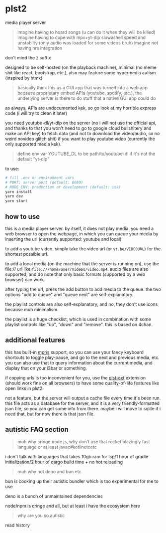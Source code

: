 # plst2

media player server

>imagine having to hoard songs (u can do it when they will be killed)
>imagine having to cope with mpv+yt-dlp slowashell speed and unstablity (only audio was loaded for some videos bruh)
>imagine not having nrs integration

don't mind the `2` suffix

designed to be self-hosted (on the playback machine), minimal (no meme shit like react, bootstrap, etc.), also may feature some hypermedia autism (inspired by htmx)

>basically think this as a GUI app that was turned into a web app because proprietary embed APIs (youtube, spotify, etc.), the underlying server is there to do stuff that a native GUI app could do

as always, APIs are undocumented kek, so go look at my horrible express code (i will try to clean it later)

you need youtube-dl/yt-dlp on the server (no i will not use the official api, and thanks to that you won't need to go to google cloud bullshitery and make an API key) to fetch data (and not to download the video/audio, so no weird novideo glitch shit) if you want to play youtube video (currently the only supported media kek).
>define env var YOUTUBE_DL to be path/to/youtube-dl if it's not the default "yt-dlp"

to use:
```sh
# fill .env or environment vars
# PORT: server port (default: 8080)
# NODE_ENV: production or development (default: idk)
yarn install
yarn dev
yarn start
```

## how to use

this is a media player server. by itself, it does not play media. you need a web browser to open the webpage, in which you can queue your media by inserting the url (currently supported: youtube and local).

to add a youtube video, simply take the video url (or `yt.be/VIDEOURL`) for the shortest possible url.

to add a local media (on the machine that the server is running on), use the file:// url like `file:///home/user/Videos/video.mp4`. audio files are also supported, and do note that only basic formats (supported by a web browser) can work.

after typing the url, press the add button to add media to the queue. the two options "add to queue" and "queue next" are self-explanatory.

the playlist controls are also self-explanatory, and no, they don't use icons because muh minimalism.

the playlist is a huge checklist, which is used in combination with some playlist controls like "up", "down" and "remove". this is based on 4chan.

## additional features

this has built-in [mpris](https://specifications.freedesktop.org/mpris-spec/latest/) support, so you can use your fancy keyboard shortcuts to toggle play-pause, and go to the next and previous media, etc. you can also use that to query information about the current media, and display that on your i3bar or something.

if copying urls is too inconvenient for you, use the [plst-ext](https://github.com/btmxh/plst-ext) extension (should work fine on all browsers) to have some quality-of-life features like open links in plst2.

not a feature, but the server will output a cache file every time it's been run. this file acts as a database for the server, and it is a very friendly-formatted json file, so you can get some info from there. maybe i will move to sqlite if i need that, but for now there is that json file.

## autistic FAQ section

>muh why cringe node.js, why don't use that rocket blazingly fast language or at least javac#kotlinetcetc

i don't talk with languages that takes 10gb ram for lsp/1 hour of gradle initialization/2 hour of cargo build time + no hot reloading

>muh why not deno and bun etc.

bun is cooking up their autistic bundler which is too experimental for me to use

deno is a bunch of unmaintained dependencies

node/npm is cringe and all, but at least i have the ecosystem here

>why are you so autistic

read history


